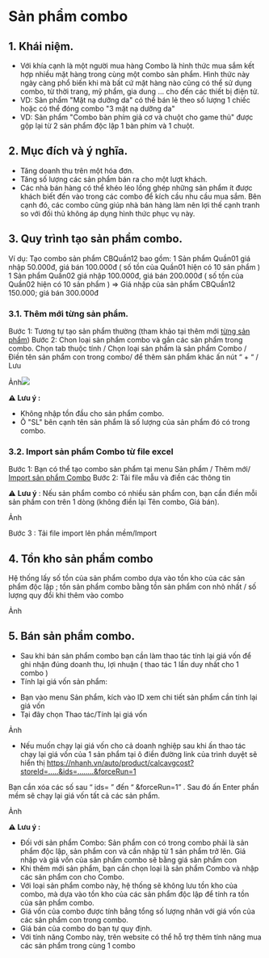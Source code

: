 # Sản phẩm combo
## 1. Khái niệm.
- Với khía cạnh là một người mua hàng Combo là hình thức mua sắm kết hợp nhiều mặt hàng trong cùng một combo sản phẩm. Hình thức này ngày càng phổ biến khi mà bất cứ mặt hàng nào cũng có thể sử dụng combo, từ thời trang, mỹ phẩm, gia dung … cho đến các thiết bị điện tử.
- VD: Sản phẩm "Mặt nạ dưỡng da" có thể bán lẻ theo số lượng 1 chiếc hoặc có thể đóng combo "3 mặt nạ dưỡng da"
- VD: Sản phẩm "Combo bàn phím giả cơ và chuột cho game thủ" được gộp lại từ 2 sản phẩm độc lập 1 bàn phím và 1 chuột.
## 2. Mục đích và ý nghĩa.
- Tăng doanh thu trên một hóa đơn.
- Tăng số lượng các sản phẩm bán ra cho một lượt khách.
- Các nhà bán hàng có thể khéo léo lồng ghép những sản phẩm ít được khách biết đến vào trong các combo để kích cầu nhu cầu mua sắm. Bên cạnh đó, các combo cũng giúp nhà bán hàng làm nên lợi thế cạnh tranh so với đối thủ không áp dụng hình thức phục vụ này.
## 3. Quy trình tạo sản phẩm combo.
Ví dụ: Tạo combo sản phẩm CBQuần12 bao gồm:
1 Sản phẩm Quần01 giá nhập 50.000đ,  giá bán 100.000đ ( số tồn của Quần01 hiện có 10 sản phẩm )
1 Sản phẩm Quần02 giá nhập 100.000đ, giá bán 200.000đ ( số tồn của Quần02 hiện có 10 sản phẩm )
=> Giá nhập của sản phẩm CBQuần12 150.000; giá bán 300.000đ
### 3.1. Thêm mới từng sản phẩm.
Bước 1: Tương tự tạo sản phẩm thường (tham khảo tại thêm mới [từng sản phẩm]())
Bước 2: Chon loại sản phẩm combo và gắn các sản phẩm trong combo.
Chọn tab thuộc tính / Chọn loại sản phẩm là sản phẩm Combo / Điền tên sản phẩm con trong combo/ để thêm sản phẩm khác ấn nút “ + “ / Lưu

Ảnh![](https://raw.githubusercontent.com/nhanhapi/manual/master/docs/san-pham/img/sp-ynghia-spcombo-1.png)

**:warning: Lưu ý :**
- Không nhập tồn đầu cho sản phẩm combo.
- Ô "SL" bên cạnh tên sản phẩm là số lượng của sản phẩm đó có trong combo.
### 3.2. Import sản phẩm Combo từ file excel
Bước 1: Bạn có thể tạo combo sản phẩm tại menu Sản phẩm / Thêm mới/ [Import sản phẩm Combo]()
Bước 2: Tải file mẫu và điền các thông tin

:warning: **Lưu ý** : Nếu sản phẩm combo có nhiều sản phẩm con, bạn cần điền mỗi sản phẩm con trên 1 dòng (không điền lại Tên combo, Giá bán).

Ảnh![]()

Bước 3 : Tải file import lên phần mềm/Import
## 4. Tồn kho sản phẩm combo
Hệ thống lấy số tồn của sản phẩm combo dựa vào tồn kho của các sản phẩm độc lập ; tồn sản phẩm combo bằng tồn sản phẩm con nhỏ nhất / số lượng quy đổi khi thêm vào combo

Ảnh ![]()

## 5. Bán sản phẩm combo.
- Sau khi bán sản phẩm combo bạn cần làm thao tác tính lại giá vốn để  ghi nhận đúng doanh thu, lợi nhuận ( thao tác 1 lần duy nhất cho 1 combo )
- Tính lại giá vốn sản phẩm:
+ Bạn vào menu Sản phẩm, kích vào ID xem chi tiết sản phẩm cần tính lại giá vốn
+ Tại đây chọn Thao tác/Tính lại giá vốn

Ảnh ![]()

- Nếu muốn chạy lại giá vốn cho cả doanh nghiệp sau khi ấn thao tác chạy lại giá vốn của 1 sản phẩm tại ô điền đường link của trình duyệt sẽ hiển thị https://nhanh.vn/auto/product/calcavgcost?storeId=.....&ids=........&forceRun=1

Bạn cần xóa các số sau “ ids= ” đến “ &forceRun=1” . Sau đó ấn Enter phần mềm sẽ chạy lại giá vốn tất cả các sản phẩm.


Ảnh ![]()


**:warning: Lưu ý :**
- Đối với sản phẩm Combo: Sản phẩm con có trong combo phải là sản phẩm độc lập, sản phẩm con và cần nhập từ 1 sản phẩm trở lên.
Giá nhập và giá vốn của sản phẩm combo sẽ bằng giá sản phẩm con
- Khi thêm mới sản phẩm, bạn cần chọn loại là sản phẩm Combo và nhập các sản phẩm con cho Combo.
- Với loại sản phẩm combo này, hệ thống sẽ không lưu tồn kho của combo, mà dựa vào tồn kho của các sản phẩm độc lập để tính ra tồn của sản phẩm combo.
- Giá vốn của combo được tính bẳng tổng số lượng nhân với giá vốn của các sản phẩm con trong combo.
- Giá bán của combo do bạn tự quy định.
- Với tính năng Combo này, trên website có thể hỗ trợ thêm tính năng mua các sản phẩm trong cùng 1 combo
